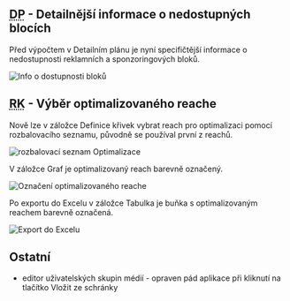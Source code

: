 ﻿---
categories: [fenix]
layout: fenix
---
## <abbr title="Detailní plán">DP</abbr> - Detailnější informace o nedostupných blocích
Před výpočtem v Detailním plánu je nyní specifičtější informace o nedostupnosti reklamních a sponzoringových bloků.

![Info o dostupnosti bloků]({{site.url}}/data/blokyhlaska.jpg "Info o dostupnosti bloků")

## <abbr title="Reachové křivky">RK</abbr> - Výběr optimalizovaného reache
Nově lze v záložce Definice křivek vybrat reach pro optimalizaci pomocí rozbalovacího seznamu, původně se používal první z reachů.

![rozbalovací seznam Optimalizace]({{site.url}}/data/rkopticombobox.png "rozbalovací seznam Optimalizace")

V záložce Graf je optimalizovaný reach barevně označený.

![Označení optimalizovaného reache]({{site.url}}/data/rkoptigraf.png "Označení optimalizovaného reache")

Po exportu do Excelu v záložce Tabulka je buňka s optimalizovaným reachem barevně označená.

![Export do Excelu]({{site.url}}/data/optiexcelhighlight.png "Export do Excelu")

## Ostatní
<ul>
	<li>editor uživatelských skupin médií - opraven pád aplikace při kliknutí na tlačítko Vložit ze schránky</li>
</ul>
